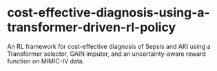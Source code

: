 # cost-effective-diagnosis-using-a-transformer-driven-rl-policy
An RL framework for cost-effective diagnosis of Sepsis and AKI using a Transformer selector, GAIN imputer, and an uncertainty-aware reward function on MIMIC-IV data.
